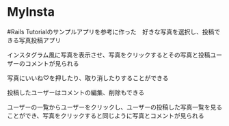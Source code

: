 # MyInsta

#Rails Tutorialのサンプルアプリを参考に作った　好きな写真を選択し、投稿できる写真投稿アプリ

インスタグラム風に写真を表示させ、写真をクリックするとその写真と投稿ユーザーのコメントが見られる

写真にいいね♡を押したり、取り消したりすることができる

投稿したユーザーはコメントの編集、削除もできる

ユーザーの一覧からユーザーをクリックし、ユーザーの投稿した写真一覧を見ることができ、写真をクリックすると同じように写真とコメントが見られる


